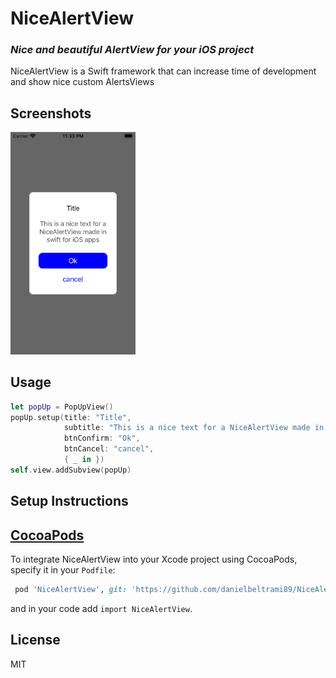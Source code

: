# NiceAlertView
### _Nice and beautiful AlertView for your iOS project_
NiceAlertView is a Swift framework that can increase time of development and show nice custom AlertsViews

Screenshots
---------
<img src="nice_alertview_screenshot.png" width="200">


Usage
---------
```swift
let popUp = PopUpView()
popUp.setup(title: "Title",
            subtitle: "This is a nice text for a NiceAlertView made in swift for iOS apps",
            btnConfirm: "Ok",
            btnCancel: "cancel",
            { _ in })
self.view.addSubview(popUp)
```

Setup Instructions
------------------

[CocoaPods](http://cocoapods.org)
------------------

To integrate NiceAlertView into your Xcode project using CocoaPods, specify it in your `Podfile`:

```ruby
 pod 'NiceAlertView', git: 'https://github.com/danielbeltrami89/NiceAlertView.git', branch: 'main'
 ```

and in your code add `import NiceAlertView`.

## License

MIT
